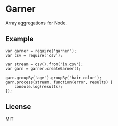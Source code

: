 Garner
======

Array aggregations for Node.

Example
-------

````
var garner = require('garner'); 
var csv = require('csv');

var stream = csv().from('in.csv');
var garn = garner.createGarner();

garn.groupBy('age').groupBy('hair-color');
garn.process(stream, function(error, results) {
    console.log(results);
});
````

License
-------

MIT
